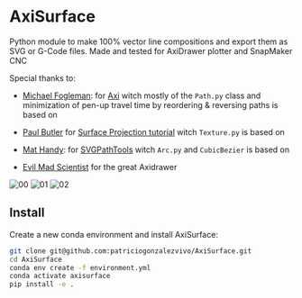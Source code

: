 # AxiSurface

Python module to make 100% vector line compositions and export them as SVG or G-Code files. Made and tested for AxiDrawer plotter and SnapMaker CNC

Special thanks to:

 * [Michael Fogleman](https://www.michaelfogleman.com/): for [Axi](https://github.com/fogleman/axi) witch mostly of the `Path.py` class and minimization of pen-up travel time by reordering & reversing paths is based on

 * [Paul Butler](https://paulbutler.org/) for [Surface Projection tutorial](https://bitaesthetics.com/posts/surface-projection.html) witch `Texture.py` is based on

 * [Mat Handy](https://github.com/mathandy): for [SVGPathTools](https://github.com/mathandy/svgpathtools/) witch `Arc.py` and `CubicBezier` is based on

 * [Evil Mad Scientist](https://www.evilmadscientist.com/) for the great Axidrawer


![00](examples/elements.png)
![01](examples/polyline.png)
![02](examples/image.png)


## Install

Create a new conda environment and install AxiSurface:

```bash
git clone git@github.com:patriciogonzalezvivo/AxiSurface.git
cd AxiSurface
conda env create -f environment.yml
conda activate axisurface
pip install -e .
```
